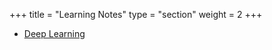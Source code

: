 +++
title = "Learning Notes"
type = "section"
weight = 2
+++

- [Deep Learning](/learning_notes/dl/)

